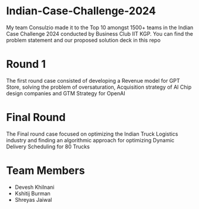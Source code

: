 # Indian-Case-Challenge-2024
My team Consulzio made it to the Top 10 amongst 1500+ teams in the Indian Case Challenge 2024 conducted by Business Club IIT KGP. You can find the problem statement and our proposed solution deck in this repo

# Round 1
The first round case consisted of developing a Revenue model for GPT Store, solving the problem of oversaturation, Acquisition strategy of AI Chip design companies and GTM Strategy for OpenAI

# Final Round
The Final round case focused on optimizing the Indian Truck Logistics industry and finding an algorithmic approach for optimizing Dynamic Delivery Scheduling for 80 Trucks

# Team Members
- Devesh Khilnani
- Kshitij Burman
- Shreyas Jaiwal
